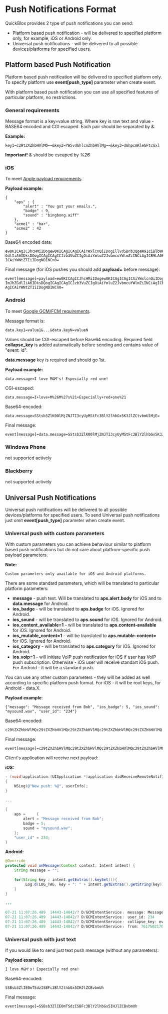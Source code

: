 <span id="Push_notifications_format" class="on_page_navigation"></span>
# Push Notifications Format
QuickBlox provides 2 type of push notifications you can send:

* Platform based push notification - will be delivered to specified platform only, for example, iOS or Android only.
* Universal push notifications - will be delivered to all possible devices/platforms for specified users.

## Platform based Push Notification
Platform based push notification will be delivered to specified platform only. To specify platform use **event[push_type]** parameter when create event.

With platform based push notification you can use all specified features of particular platform, no restrictions.

### General requirements
Message format is a key=value string. Where key is raw text and value - BASE64 encoded and CGI escaped. Each pair should be separated by *&*.

**Example:** 
```
key1=c29tZXZhbHVlMQ==&key2=YW5vdGhlcnZhbHVlMg==&key3=dGhpcmRleGFtcGxl 
```
**Important!** *&* should be escaped by *%26* 

### iOS
To meet [Apple payload requirements](https://developer.apple.com/library/content/documentation/NetworkingInternet/Conceptual/RemoteNotificationsPG/PayloadKeyReference.html#//apple_ref/doc/uid/TP40008194-CH17-SW1). 

**Payload example:**
```
{
    "aps" : {
        "alert" : "You got your emails.",
        "badge" : 9,
        "sound" : "bingbong.aiff"
    },
    "acme1" : "bar",
    "acme2" : 42
}
```

Base64 encoded data:
```
ew0KICAgICJhcHMiIDogew0KICAgICAgICAiYWxlcnQiIDogIllvdSBnb3QgeW91ciBlbWFpbHMuIiwNCiAgICAgICAgImJhZ
GdlIiA6IDksDQogICAgICAgICJzb3VuZCIgOiAiYmluZ2JvbmcuYWlmZiINCiAgICB9LA0KICAgICJhY21lMSIgOiAiYmFyIiwNCiAg
ICAiYWNtZTIiIDogNDINCn0=
```

Final message (for iOS pushes you should add **payload=** before message):
```
event[message]=payload=ew0KICAgICJhcHMiIDogew0KICAgICAgICAiYWxlcnQiIDogIllvdSBnb3QgeW91ciBlbWFpbHMuIiwNCiAgICAgICAg
ImJhZGdlIiA6IDksDQogICAgICAgICJzb3VuZCIgOiAiYmluZ2JvbmcuYWlmZiINCiAgICB9LA0KICAgICJhY21lMSIgOiAiYmFyIiwNCi
AgICAiYWNtZTIiIDogNDINCn0=
```

### Android
To meet [Google GCM/FCM requirements](https://developers.google.com/cloud-messaging/gcm).

Message format is:
```
data.key1=value1&...&data.keyN=valueN
```

Values should be CGI-escaped before Base64 encoding.
Required field **collapse_key** is added automatically before sending and contains value of "event_id".

**data.message** key is required and should go 1st.

**Payload example:**
```
data.message=I love M&M's! Especially red one!
```

CGI-escaped:
```
data.message=I+love+M%26M%27s%21+Especially+red+one%21
```

Base64-encoded:
```
data.message=SStsb3ZlK00lMjZNJTI3cyUyMStFc3BlY2lhbGx5K3JlZCtvbmUlMjE=
```

Final message:
```
event[message]=data.message=SStsb3ZlK00lMjZNJTI3cyUyMStFc3BlY2lhbGx5K3JlZCtvbmUlMjE=
```

### Windows Phone
not supported actively

### Blackberry
not supported actively

## Universal Push Notifications
Universal push notifications will be delivered to all possible devices/platforms for specified users. To send Universal push notifications just omit **event[push_type]** parameter when create event.

### Universal push with custom parameters
With custom parameters you can achieve behaviour similar to platform based push notifications but do not care about platfrom-specific push payload parameters.

**Note:** 
```
Custom parameters only available for iOS and Android platforms.
```

There are some standard parameters, which will be translated to particular platform parameters:

* **message** - push text. Will be translated to **aps.alert.body** for iOS and to **data.message** for Android.
* **ios_badge** - will be translated to **aps.badge** for iOS. Ignored for Android.
* **ios_sound** - will be translated to **aps.sound** for iOS. Ignored for Android.
* **ios_content_available=1** - will be translated to **aps.content-available** for iOS. Ignored for Android.
* **ios_mutable_content=1** - will be translated to **aps.mutable-content=** for iOS. Ignored for Android.
* **ios_category** - will be translated to **aps.category** for iOS. Ignored for Android.
* **ios_voip=1** - will initiate VoIP push notification for iOS if user has VoIP push subscription. Otherwise - iOS user will receive standart iOS push. For Android - it will be a standard push.

You can use any other custom parameters - they will be added as well according to specific platform push format. For iOS - it will be root keys, for Android - data.X.

**Payload example**:
```
{"message": "Message received from Bob", "ios_badge": 5, "ios_sound": "mysound.wav", "user_id": "234"}
```

Base64-encoded:
```
c29tZXZhbHVlMQc29tZXZhbHVlMQc29tZXZhbHVlMQc29tZXZhbHVlMQc29tZXZhbHVlMQ
```

Final message:
```
event[message]=c29tZXZhbHVlMQc29tZXZhbHVlMQc29tZXZhbHVlMQc29tZXZhbHVlMQc29tZXZhbHVlMQ
```

Client's application will receive next payload:

**iOS:**

```objectivec
- (void)application:(UIApplication *)application didReceiveRemoteNotification:(NSDictionary *)userInfo
{
    NSLog(@"New push: %@", userInfo);
}
 
...
 
{
    aps =     {
        alert = "Message received from Bob";
        badge = 5;
        sound = "mysound.wav";
    };
    "user_id" = 234;
}
```

**Android:**

```java
@Override
protected void onMessage(Context context, Intent intent) {
    String message = "";
 
    for(String key : intent.getExtras().keySet()){
         Log.d(LOG_TAG, key + ": " + intent.getExtras().getString(key));
    }
}
 
...
 
07-21 11:07:26.489  14443-14842/? D/GCMIntentService﹕ message: Message+received+from+Bob
07-21 11:07:26.489  14443-14842/? D/GCMIntentService﹕ user_id: 234
07-21 11:07:26.489  14443-14842/? D/GCMIntentService﹕ collapse_key: event1206083
07-21 11:07:26.489  14443-14842/? D/GCMIntentService﹕ from: 761750217637
```
 

### Universal push with just text
If you would like to send just text push message (without any parameters):

**Payload example:** 

```
I love M&M's! Especially red one!
```

Base64-encoded:
```
SSBsb3ZlIE0mTSdzISBFc3BlY2lhbGx5IHJlZCBvbmUh
```

Final message:
```
event[message]=SSBsb3ZlIE0mTSdzISBFc3BlY2lhbGx5IHJlZCBvbmUh
```
